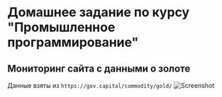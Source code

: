 # Домашнее задание по курсу "Промышленное программирование"
## Мониторинг сайта с данными о золоте
Данные взяты из `https://gov.capital/commodity/gold/`
![Screenshot](https://gitlab.com/gazimova.aa/industrial_programming_monitoring/-/blob/master/Screenshots/graphics.jpg)